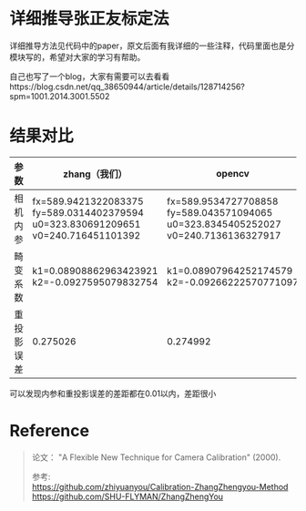 
# 详细推导张正友标定法  
详细推导方法见代码中的paper，原文后面有我详细的一些注释，代码里面也是分模块写的，希望对大家的学习有帮助。

自己也写了一个blog，大家有需要可以去看看https://blog.csdn.net/qq_38650944/article/details/128714256?spm=1001.2014.3001.5502

# 结果对比
| 参数       | zhang（我们）                                                       | opencv                                                |
| ---------- | ------------------------------------------------------------ | ------------------------------------------------------------ |
| 相机内参   | fx=589.9421322083375<br />fy=589.0314402379594<br />u0=323.830691209651<br />v0=240.716451101392 | fx=589.9534727708858<br />fy=589.043571094065<br />u0=323.8345405252027<br />v0=240.7136136327917 |
| 畸变系数   | k1=0.08908862963423921 <br />k2=-0.0927595079832754                            | k1=0.08907964252174579<br />k2=-0.09266222570771097                            |
| 重投影误差 | 0.275026                                           | 0.274992                                          |

可以发现内参和重投影误差的差距都在0.01以内，差距很小

# Reference

> 论文： "A Flexible New Technique for Camera Calibration" (2000).
>
> 参考:  
https://github.com/zhiyuanyou/Calibration-ZhangZhengyou-Method
https://github.com/SHU-FLYMAN/ZhangZhengYou
